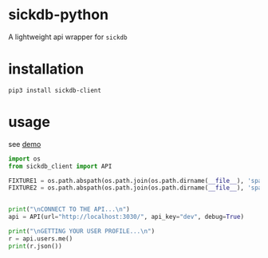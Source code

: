 # sickdb-python 

A lightweight api wrapper for `sickdb`


# installation 

```
pip3 install sickdb-client
```


# usage 
see [demo](examples/demo.py)

```python
import os
from sickdb_client import API

FIXTURE1 = os.path.abspath(os.path.join(os.path.dirname(__file__), 'space-time-motion.mp3'))
FIXTURE2 = os.path.abspath(os.path.join(os.path.dirname(__file__), 'space-time-motion.mp3'))


print("\nCONNECT TO THE API...\n")
api = API(url="http://localhost:3030/", api_key="dev", debug=True)

print("\nGETTING YOUR USER PROFILE...\n")
r = api.users.me()
print(r.json())
```
